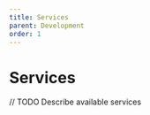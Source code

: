 ```yaml
---
title: Services
parent: Development
order: 1
---
```


# Services

// TODO Describe available services
